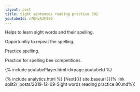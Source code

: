 ```yaml
---
layout: post
title: Sight sentences reading practice 302
youtubeId: v7QHvA3F35Q
---
```

 
 
Helps to learn sight words and their spelling.

Opportunitiy to repeat the spelling. 

Practice spelling. 
 
Practice for spelling bee competitions. 
 
{% include youtubePlayer.html id=page.youtubeId %}
 
 
{% include analytics.html %} 
[Next]({{ site.baseurl }}{% link  split2/_posts/2019-12-09-Sight words reading practice 80.md%})
 
